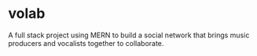 # volab
A full stack project using MERN to build a social network that brings music producers and vocalists together to collaborate.
